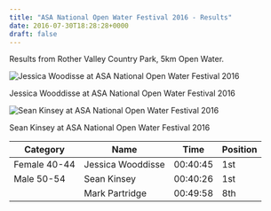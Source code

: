 ```yaml
---
title: "ASA National Open Water Festival 2016 - Results"
date: 2016-07-30T18:28:28+0000
draft: false
---
```

Results from Rother Valley Country Park, 5km Open Water.

![Jessica Woodisse at ASA National Open Water Festival 2016](/images/2016/07/Jessica-300x169.jpg)

Jessica Wooddisse at ASA National Open Water Festival 2016

![Sean Kinsey at ASA National Open Water Festival 2016](/images/2016/07/Sean-300x168.jpg)

Sean Kinsey at ASA National Open Water Festival 2016

| Category |Name |Time |Position |
|---|---|---|---|
| Female 40-44 |Jessica Wooddisse |00:40:45 |1st |
| Male 50-54 |Sean Kinsey |00:40:26 |1st |
|  |Mark Partridge |00:49:58 |8th |

